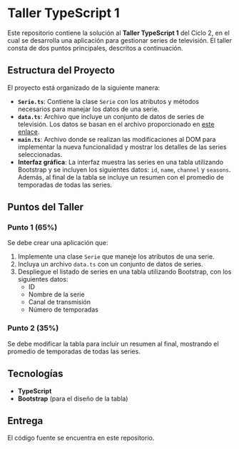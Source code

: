 # Taller TypeScript 1

Este repositorio contiene la solución al **Taller TypeScript 1** del Ciclo 2, en el cual se desarrolla una aplicación para gestionar series de televisión. El taller consta de dos puntos principales, descritos a continuación.

## Estructura del Proyecto

El proyecto está organizado de la siguiente manera:

- **`Serie.ts`**: Contiene la clase `Serie` con los atributos y métodos necesarios para manejar los datos de una serie.
- **`data.ts`**: Archivo que incluye un conjunto de datos de series de televisión. Los datos se basan en el archivo proporcionado en [este enlace](https://gist.githubusercontent.com/josejbocanegra/de7431ea04351128053335c868c9698c/raw/add0c3cad73b7f913de44ee02b9ca7ebd1ebea23/series.ts).
- **`main.ts`**: Archivo donde se realizan las modificaciones al DOM para implementar la nueva funcionalidad y mostrar los detalles de las series seleccionadas.
- **Interfaz gráfica**: La interfaz muestra las series en una tabla utilizando Bootstrap y se incluyen los siguientes datos: `id`, `name`, `channel` y `seasons`. Además, al final de la tabla se incluye un resumen con el promedio de temporadas de todas las series.

## Puntos del Taller

### Punto 1 (65%)

Se debe crear una aplicación que:

1. Implemente una clase `Serie` que maneje los atributos de una serie.
2. Incluya un archivo `data.ts` con un conjunto de datos de series.
3. Despliegue el listado de series en una tabla utilizando Bootstrap, con los siguientes datos:
   - ID
   - Nombre de la serie
   - Canal de transmisión
   - Número de temporadas

### Punto 2 (35%)

Se debe modificar la tabla para incluir un resumen al final, mostrando el promedio de temporadas de todas las series.

## Tecnologías

- **TypeScript**
- **Bootstrap** (para el diseño de la tabla)
  
## Entrega

El código fuente se encuentra en este repositorio.
